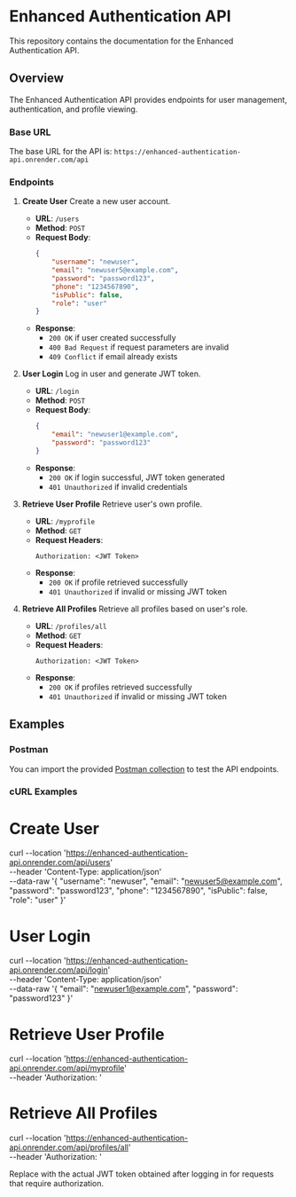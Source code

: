# Enhanced Authentication API

This repository contains the documentation for the Enhanced Authentication API.

## Overview

The Enhanced Authentication API provides endpoints for user management, authentication, and profile viewing.

### Base URL

The base URL for the API is: `https://enhanced-authentication-api.onrender.com/api`

### Endpoints

1. **Create User**
   Create a new user account.
   
   - **URL**: `/users`
   - **Method**: `POST`
   - **Request Body**:
     ```json
     {
         "username": "newuser",
         "email": "newuser5@example.com",
         "password": "password123",
         "phone": "1234567890",
         "isPublic": false,
         "role": "user"
     }
     ```
   - **Response**:
     - `200 OK` if user created successfully
     - `400 Bad Request` if request parameters are invalid
     - `409 Conflict` if email already exists

2. **User Login**
   Log in user and generate JWT token.
   
   - **URL**: `/login`
   - **Method**: `POST`
   - **Request Body**:
     ```json
     {
         "email": "newuser1@example.com",
         "password": "password123"
     }
     ```
   - **Response**:
     - `200 OK` if login successful, JWT token generated
     - `401 Unauthorized` if invalid credentials

3. **Retrieve User Profile**
   Retrieve user's own profile.
   
   - **URL**: `/myprofile`
   - **Method**: `GET`
   - **Request Headers**:
     ```plaintext
     Authorization: <JWT Token>
     ```
   - **Response**:
     - `200 OK` if profile retrieved successfully
     - `401 Unauthorized` if invalid or missing JWT token

4. **Retrieve All Profiles**
   Retrieve all profiles based on user's role.
   
   - **URL**: `/profiles/all`
   - **Method**: `GET`
   - **Request Headers**:
     ```plaintext
     Authorization: <JWT Token>
     ```
   - **Response**:
     - `200 OK` if profiles retrieved successfully
     - `401 Unauthorized` if invalid or missing JWT token

## Examples

### Postman
You can import the provided [Postman collection](#) to test the API endpoints.

### cURL Examples

# Create User
curl --location 'https://enhanced-authentication-api.onrender.com/api/users' \
--header 'Content-Type: application/json' \
--data-raw '{
    "username": "newuser",
    "email": "newuser5@example.com",
    "password": "password123",
    "phone": "1234567890",
    "isPublic": false,
    "role": "user"
}'

# User Login
curl --location 'https://enhanced-authentication-api.onrender.com/api/login' \
--header 'Content-Type: application/json' \
--data-raw '{
    "email": "newuser1@example.com",
    "password": "password123"
}'

# Retrieve User Profile
curl --location 'https://enhanced-authentication-api.onrender.com/api/myprofile' \
--header 'Authorization: <JWT Token>'

# Retrieve All Profiles
curl --location 'https://enhanced-authentication-api.onrender.com/api/profiles/all' \
--header 'Authorization: <JWT Token>'


Replace <JWT Token> with the actual JWT token obtained after logging in for requests that require authorization.
